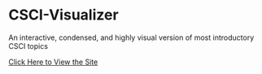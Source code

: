 # CSCI-Visualizer
An interactive, condensed, and highly visual version of most introductory CSCI topics

[Click Here to View the Site](http://colbyhaskell.com/CSCI-Visualizer/)
